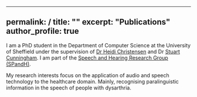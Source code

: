 [comment]: <> (---)
[comment]: <> (layout: archive)
[comment]: <> (title: "Publications")
[comment]: <> (permalink: /publications/)
[comment]: <> (author_profile: true)
[comment]: <> (---)

[comment]: <> ({% if author.googlescholar %})
  [comment]: <> (You can also find my articles on <u><a href="{{author.googlescholar}}">my Google Scholar profile</a>.</u>)
[comment]: <> ({% endif %})

[comment]: <> ({% include base_path %})

[comment]: <> ({% for post in site.publications reversed %})
[comment]: <> (  {% include archive-single.html %})
[comment]: <> ({% endfor %})
---
permalink: /
title: ""
excerpt: "Publications"
author_profile: true
---

I am a PhD student in the Department of Computer Science at the University of Sheffield under the supervision of [Dr Heidi Christensen](https://heidi-christensen.github.io/website//) and Dr [Stuart Cunningham](https://www.sheffield.ac.uk/health-sciences/people/human-communication-sciences/stuart-cunningham). I am part of the [Speech and Hearing Research Group (SPandH)](https://www.sheffield.ac.uk/dcs/research/groups/spandh). 

My research interests focus on the application of audio and speech technology to the healthcare domain. Mainly, recognising paralinguistic information in the speech of people with dysarthria. 
